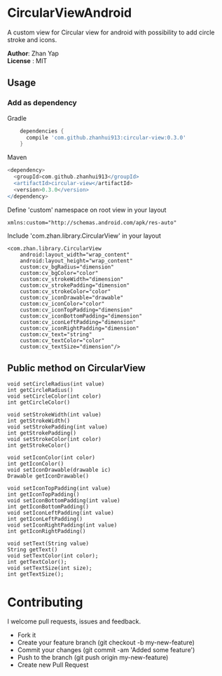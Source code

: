 # CircularViewAndroid
A custom view for Circular view for android with possibility to add circle stroke and icons. <br/>

**Author**: Zhan Yap<br/>
**License** : MIT


## Usage

### Add as dependency

Gradle

```groovy
    dependencies {
      compile 'com.github.zhanhui913:circular-view:0.3.0'
    }
```
    

Maven

```groovy
<dependency>
  <groupId>com.github.zhanhui913</groupId>
  <artifactId>circular-view</artifactId>
  <version>0.3.0</version>
</dependency>

```


Define 'custom' namespace on root view in your layout

```
xmlns:custom="http://schemas.android.com/apk/res-auto"
```

Include 'com.zhan.library.CircularView' in your layout

```
<com.zhan.library.CircularView
    android:layout_width="wrap_content"
    android:layout_height="wrap_content"
    custom:cv_bgRadius="dimension"
    custom:cv_bgColor="color"
    custom:cv_strokeWidth="dimension"
    custom:cv_strokePadding="dimension"
    custom:cv_strokeColor="color"
    custom:cv_iconDrawable="drawable"
    custom:cv_iconColor="color"
    custom:cv_iconTopPadding="dimension"
    custom:cv_iconBottomPadding="dimension"
    custom:cv_iconLeftPadding="dimension"
    custom:cv_iconRightPadding="dimension"
    custom:cv_text="string"
    custom:cv_textColor="color"
    custom:cv_textSize="dimension"/>

```

## Public method on CircularView
```
void setCircleRadius(int value)
int getCircleRadius()
void setCircleColor(int color)
int getCircleColor()

void setStrokeWidth(int value)
int getStrokeWidth()
void setStrokePadding(int value)
int getStrokePadding()
void setStrokeColor(int color)
int getStrokeColor()

void setIconColor(int color)
int getIconColor()
void setIconDrawable(drawable ic)
Drawable getIconDrawable()

void setIconTopPadding(int value)
int getIconTopPadding()
void setIconBottomPadding(int value)
int getIconBottomPadding()
void setIconLeftPadding(int value)
int getIconLeftPadding()
void setIconRightPadding(int value)
int getIconRightPadding()

void setText(String value)
String getText()
void setTextColor(int color);
int getTextColor();
void setTextSize(int size);
int getTextSize();
```


# Contributing

I welcome pull requests, issues and feedback.

- Fork it
- Create your feature branch (git checkout -b my-new-feature)
- Commit your changes (git commit -am 'Added some feature')
- Push to the branch (git push origin my-new-feature)
- Create new Pull Request
